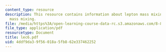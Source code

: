 ```yaml
---
content_type: resource
description: This resource contains information about lepton mass mixing and quark
  mass mixing.
file: /media/https%3A/open-learning-course-data-rc.s3.amazonaws.com/8-811-particle-physics-ii-fall-2005/4ddf9da39f56018a5fb862e337462252_lec6.pdf
file_type: application/pdf
resourcetype: Document
title: lec6.pdf
uid: 4ddf9da3-9f56-018a-5fb8-62e337462252
---
```


